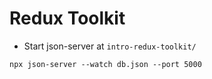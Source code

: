 # Redux Toolkit

- Start json-server at `intro-redux-toolkit/`

`npx json-server --watch db.json --port 5000`
